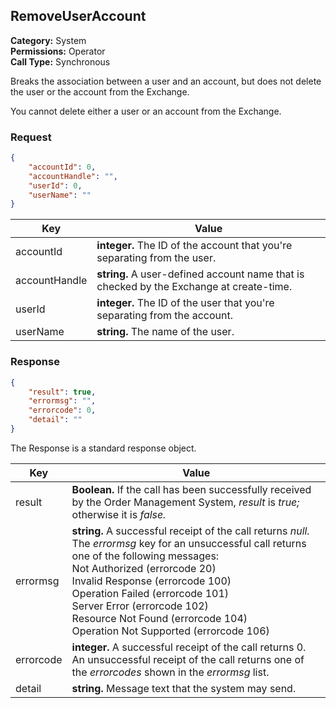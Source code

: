 ## RemoveUserAccount

**Category:** System<br />**Permissions:** Operator<br />**Call Type:** Synchronous

Breaks the association between a user and an account, but does not delete the user or the account from the Exchange.

You cannot delete either a user or an account from the Exchange.

### Request

```json
{
    "accountId": 0,
    "accountHandle": "",
    "userId": 0,
    "userName": ""
}
```

| Key           | Value                                                        |
| ------------- | ------------------------------------------------------------ |
| accountId     | **integer.** The ID of the account that you're separating from the user. |
| accountHandle | **string.** A user-defined account name that is checked by the Exchange at create-time. |
| userId        | **integer.** The ID of the user that you're separating from the account. |
| userName      | **string.** The name of the user.                            |

### Response

```json
{
    "result": true,
    "errormsg": "",
    "errorcode": 0,
    "detail": ""
}
```
The Response is a standard response object.

| Key       | Value                                                        |
| --------- | ------------------------------------------------------------ |
| result    | **Boolean.** If the call has been successfully received by the Order Management System, *result* is *true;* otherwise it is *false.* |
| errormsg  | **string.** A successful receipt of the call returns *null.* The *errormsg* key for an unsuccessful call returns one of the following messages:<br />Not Authorized (errorcode 20)<br />Invalid Response (errorcode 100)<br />Operation Failed (errorcode 101)<br />Server Error (errorcode 102)<br />Resource Not Found (errorcode 104)<br />Operation Not Supported (errorcode 106) |
| errorcode | **integer.** A successful receipt of the call returns 0. An unsuccessful receipt of the call returns one of the *errorcodes* shown in the *errormsg* list. |
| detail    | **string.** Message text that the system may send.           |




